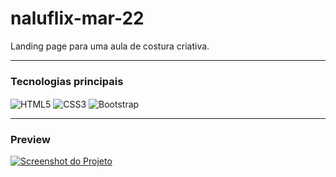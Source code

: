 # naluflix-mar-22
Landing page para uma aula de costura criativa.
<hr/>

### Tecnologias principais
<div style="display: inline_block">
  <img align="center" alt="HTML5" src="https://img.shields.io/badge/HTML5-E34F26?style=for-the-badge&logo=html5&logoColor=white" />
  <img align="center" alt="CSS3" src="https://img.shields.io/badge/CSS3-1572B6?style=for-the-badge&logo=css3&logoColor=white" />
  <img align="center" alt="Bootstrap" src="https://img.shields.io/badge/Bootstrap-563D7C?style=for-the-badge&logo=bootstrap&logoColor=white" />
</div>
<hr/>

### Preview
<a href="https://guyddogl.github.io/naluflix-mar-22/" target="_Blank"><img src="https://guyddogl.github.io/naluflix-mar-22/img/screencapture-guyddogl-github-io-naluflix-mar-22.webp" alt="Screenshot do Projeto" /></a>
